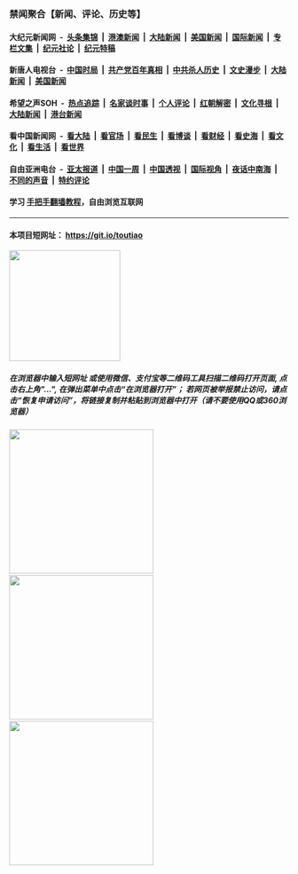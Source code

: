 ### 禁闻聚合【新闻、评论、历史等】

#### 大纪元新闻网 &nbsp;-&nbsp; [头条集锦](indexes/E头条集锦.md?t=03102002) &nbsp;|&nbsp; [港澳新闻](indexes/E港澳新闻.md?t=03102002)  &nbsp;|&nbsp; [大陆新闻](indexes/E大陆新闻.md?t=03102002) &nbsp;|&nbsp; [美国新闻](indexes/E美国新闻.md?t=03102002) &nbsp;|&nbsp; [国际新闻](indexes/E国际新闻.md?t=03102002) &nbsp;|&nbsp; [专栏文集](indexes/E专栏文集.md?t=03102002) &nbsp;|&nbsp; [纪元社论](indexes/E纪元社论.md?t=03102002) &nbsp;|&nbsp; [纪元特稿](indexes/E纪元特稿.md?t=03102002) 

#### 新唐人电视台 &nbsp;-&nbsp; [中国时局](indexes/N中国时局.md?t=03102002) &nbsp;|&nbsp; [共产党百年真相](indexes/N共产党百年真相.md?t=03102002) &nbsp;|&nbsp; [中共杀人历史](indexes/N中共杀人历史.md?t=03102002) &nbsp;|&nbsp; [文史漫步](indexes/N文史漫步.md?t=03102002) &nbsp;|&nbsp; [大陆新闻](indexes/N大陆新闻.md?t=03102002) &nbsp;|&nbsp; [美国新闻](indexes/N美国新闻.md?t=03102002)

#### 希望之声SOH &nbsp;-&nbsp; [热点追踪](indexes/H热点追踪.md?t=03102002) &nbsp;|&nbsp; [名家谈时事](indexes/H名家谈时事.md?t=03102002) &nbsp;|&nbsp; [个人评论](indexes/H个人评论.md?t=03102002)  &nbsp;|&nbsp; [红朝解密](indexes/H红朝解密.md?t=03102002) &nbsp;|&nbsp; [文化寻根](indexes/H文化寻根.md?t=03102002) &nbsp;|&nbsp; [大陆新闻](indexes/H大陆新闻.md?t=03102002) &nbsp;|&nbsp; [港台新闻](indexes/H港台新闻.md?t=03102002)

#### 看中国新闻网 &nbsp;-&nbsp; [看大陆](indexes/S看大陆.md?t=03102002) &nbsp;|&nbsp; [看官场](indexes/S看官场.md?t=03102002) &nbsp;|&nbsp; [看民生](indexes/S看民生.md?t=03102002)  &nbsp;|&nbsp; [看博谈](indexes/S看博谈.md?t=03102002) &nbsp;|&nbsp; [看财经](indexes/S看财经.md?t=03102002) &nbsp;|&nbsp; [看史海](indexes/S看史海.md?t=03102002) &nbsp;|&nbsp; [看文化](indexes/S看文化.md?t=03102002) &nbsp;|&nbsp; [看生活](indexes/S看生活.md?t=03102002) &nbsp;|&nbsp; [看世界](indexes/S看世界.md?t=03102002)

#### 自由亚洲电台 &nbsp;-&nbsp; [亚太报道](indexes/R亚太报道.md?t=03102002) &nbsp;|&nbsp; [中国一周](indexes/R中国一周.md?t=03102002) &nbsp;|&nbsp; [中国透视](indexes/R中国透视.md?t=03102002)  &nbsp;|&nbsp; [国际视角](indexes/R国际视角.md?t=03102002) &nbsp;|&nbsp; [夜话中南海](indexes/R夜话中南海.md?t=03102002) &nbsp;|&nbsp; [不同的声音](indexes/R不同的声音.md?t=03102002) &nbsp;|&nbsp; [特约评论](indexes/R特约评论.md?t=03102002)

#### 学习 [手把手翻墙教程](https://github.com/gfw-breaker/guides/wiki)，自由浏览互联网

----

#### 本项目短网址： https://git.io/toutiao
<img src="https://raw.githubusercontent.com/gfw-breaker/banned-news/master/scripts/img/qr.png" width="200px"/>  

##### 在浏览器中输入短网址 或使用微信、支付宝等二维码工具扫描二维码打开页面, 点击右上角"...", 在弹出菜单中点击“在浏览器打开”； 若网页被举报禁止访问，请点击“恢复申请访问”，将链接复制并粘贴到浏览器中打开（请不要使用QQ或360浏览器）

<img src="https://raw.githubusercontent.com/gfw-breaker/banned-news/master/scripts/img/1.png" width="260px"/> &nbsp; <img src="https://raw.githubusercontent.com/gfw-breaker/banned-news/master/scripts/img/2.png" width="260px"/> &nbsp; <img src="https://raw.githubusercontent.com/gfw-breaker/banned-news/master/scripts/img/3.png" width="260px"/>

